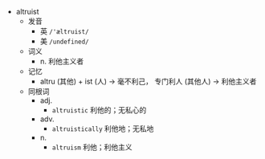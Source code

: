 - altruist
  - 发音
    - 英 `/'æltruist/`
    - 美 `/undefined/`
  - 词义
    - n. 利他主义者
  - 记忆
    - altru (其他) + ist (人) → 毫不利己， 专门利人 (其他人) → 利他主义者
  - 同根词
    - adj.
      - `altruistic` 利他的；无私心的
    - adv.
      - `altruistically` 利他地；无私地
    - n.
      - `altruism` 利他；利他主义
